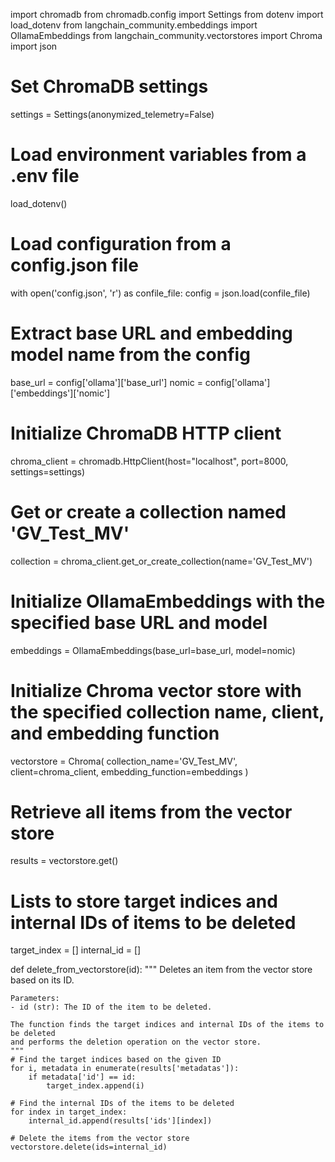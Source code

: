 import chromadb
from chromadb.config import Settings
from dotenv import load_dotenv
from langchain_community.embeddings import OllamaEmbeddings
from langchain_community.vectorstores import Chroma
import json

# Set ChromaDB settings
settings = Settings(anonymized_telemetry=False)

# Load environment variables from a .env file
load_dotenv()

# Load configuration from a config.json file
with open('config.json', 'r') as confile_file:
    config = json.load(confile_file)

# Extract base URL and embedding model name from the config
base_url = config['ollama']['base_url']
nomic = config['ollama']['embeddings']['nomic']

# Initialize ChromaDB HTTP client
chroma_client = chromadb.HttpClient(host="localhost", port=8000, settings=settings)

# Get or create a collection named 'GV_Test_MV'
collection = chroma_client.get_or_create_collection(name='GV_Test_MV')

# Initialize OllamaEmbeddings with the specified base URL and model
embeddings = OllamaEmbeddings(base_url=base_url, model=nomic)

# Initialize Chroma vector store with the specified collection name, client, and embedding function
vectorstore = Chroma(
    collection_name='GV_Test_MV',
    client=chroma_client,
    embedding_function=embeddings
)

# Retrieve all items from the vector store
results = vectorstore.get()

# Lists to store target indices and internal IDs of items to be deleted
target_index = []
internal_id = []

def delete_from_vectorstore(id):
    """
    Deletes an item from the vector store based on its ID.

    Parameters:
    - id (str): The ID of the item to be deleted.

    The function finds the target indices and internal IDs of the items to be deleted
    and performs the deletion operation on the vector store.
    """
    # Find the target indices based on the given ID
    for i, metadata in enumerate(results['metadatas']):
        if metadata['id'] == id:
            target_index.append(i)
    
    # Find the internal IDs of the items to be deleted
    for index in target_index:
        internal_id.append(results['ids'][index])
    
    # Delete the items from the vector store
    vectorstore.delete(ids=internal_id)
